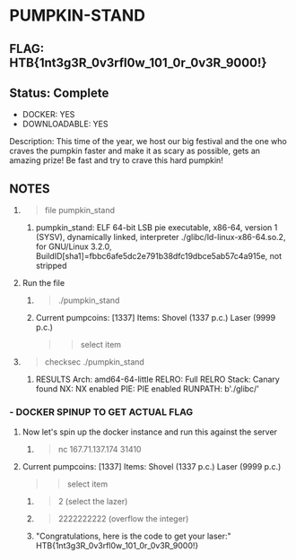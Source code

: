 # PUMPKIN-STAND

## FLAG: HTB{1nt3g3R_0v3rfl0w_101_0r_0v3R_9000!}

## Status: Complete

+ DOCKER: YES
+ DOWNLOADABLE: YES

Description: This time of the year, we host our big festival and the one who craves the pumpkin faster and make it as scary as possible, gets an amazing prize! Be fast and try to crave this hard pumpkin!

## NOTES

1. > file pumpkin_stand
   1. pumpkin_stand: ELF 64-bit LSB pie executable, x86-64, version 1 (SYSV), dynamically linked, interpreter ./glibc/ld-linux-x86-64.so.2, for GNU/Linux 3.2.0, BuildID[sha1]=fbbc6afe5dc2e791b38dfc19dbce5ab57c4a915e, not stripped

2. Run the file
   1. > ./pumpkin_stand
   2. Current pumpcoins: [1337]
        Items:
            Shovel  (1337 p.c.)
            Laser   (9999 p.c.)
        >> select item

3. > checksec ./pumpkin_stand
   1. RESULTS
        Arch:     amd64-64-little
        RELRO:    Full RELRO
        Stack:    Canary found
        NX:       NX enabled
        PIE:      PIE enabled
        RUNPATH:  b'./glibc/'

### - DOCKER SPINUP TO GET ACTUAL FLAG

1. Now let's spin up the docker instance and run this against the server
   1. > nc 167.71.137.174 31410
2. Current pumpcoins: [1337]
    Items:
        Shovel  (1337 p.c.)
        Laser   (9999 p.c.)
    >> select item
    1. > 2 (select the lazer)
    2. > 2222222222 (overflow the integer)
    3. "Congratulations, here is the code to get your laser:" HTB{1nt3g3R_0v3rfl0w_101_0r_0v3R_9000!}
